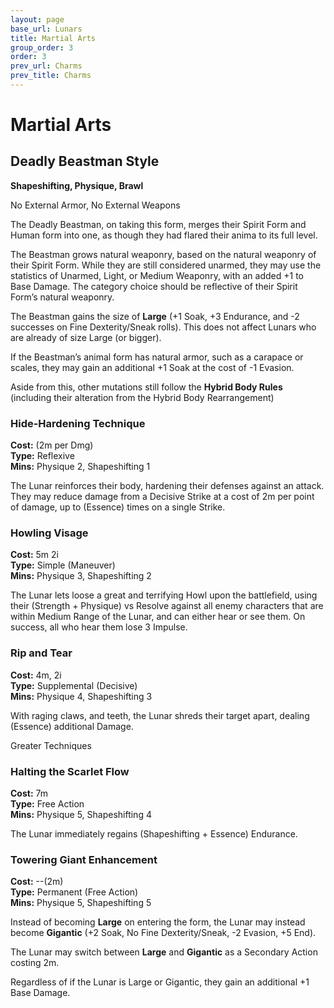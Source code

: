 ```yaml
---
layout: page
base_url: Lunars
title: Martial Arts
group_order: 3
order: 3
prev_url: Charms
prev_title: Charms
---
```


Martial Arts
============

Deadly Beastman Style
---------------------

**Shapeshifting, Physique, Brawl**

No External Armor, No External Weapons

The Deadly Beastman, on taking this form, merges their Spirit Form and
Human form into one, as though they had flared their anima to its full
level.

The Beastman grows natural weaponry, based on the natural weaponry of
their Spirit Form. While they are still considered unarmed, they may use
the statistics of Unarmed, Light, or Medium Weaponry, with an added +1
to Base Damage. The category choice should be reflective of their Spirit
Form’s natural weaponry.

The Beastman gains the size of **Large** (+1 Soak, +3 Endurance, and -2
successes on Fine Dexterity/Sneak rolls). This does not affect Lunars
who are already of size Large (or bigger).

If the Beastman’s animal form has natural armor, such as a carapace or
scales, they may gain an additional +1 Soak at the cost of -1 Evasion.

Aside from this, other mutations still follow the **Hybrid Body Rules**
(including their alteration from the Hybrid Body Rearrangement)

### Hide-Hardening Technique

**Cost:** (2m per Dmg)  
**Type:** Reflexive  
**Mins:** Physique 2, Shapeshifting 1

The Lunar reinforces their body, hardening their defenses against an
attack. They may reduce damage from a Decisive Strike at a cost of 2m
per point of damage, up to (Essence) times on a single Strike.

### Howling Visage

**Cost:** 5m 2i  
**Type:** Simple (Maneuver)  
**Mins:** Physique 3, Shapeshifting 2

The Lunar lets loose a great and terrifying Howl upon the battlefield,
using their (Strength + Physique) vs Resolve against all enemy
characters that are within Medium Range of the Lunar, and can either
hear or see them. On success, all who hear them lose 3 Impulse.

### Rip and Tear

**Cost:** 4m, 2i  
**Type:** Supplemental (Decisive)  
**Mins:** Physique 4, Shapeshifting 3

With raging claws, and teeth, the Lunar shreds their target apart,
dealing (Essence) additional Damage.

<div class="greater_charm">Greater Techniques</div>

### Halting the Scarlet Flow

**Cost:** 7m  
**Type:** Free Action  
**Mins:** Physique 5, Shapeshifting 4

The Lunar immediately regains (Shapeshifting + Essence) Endurance.

### Towering Giant Enhancement

**Cost:** --(2m)  
**Type:** Permanent (Free Action)  
**Mins:** Physique 5, Shapeshifting 5

Instead of becoming **Large** on entering the form, the Lunar may
instead become **Gigantic** (+2 Soak, No Fine Dexterity/Sneak, -2
Evasion, +5 End).

The Lunar may switch between **Large** and **Gigantic** as a Secondary
Action costing 2m.

Regardless of if the Lunar is Large or Gigantic, they gain an additional
+1 Base Damage.
